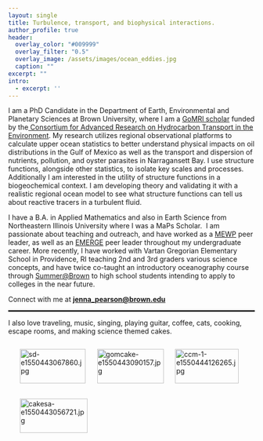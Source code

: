 ```yaml
---
layout: single
title: Turbulence, transport, and biophysical interactions.
author_profile: true
header:
  overlay_color: "#009999"
  overlay_filter: "0.5"
  overlay_image: /assets/images/ocean_eddies.jpg
  caption: ""
excerpt: ""
intro: 
  - excerpt: ''
---
```


I am a PhD Candidate in the Department of Earth, Environmental and Planetary Sciences at Brown University, where I am a <a href="http://gulfresearchinitiative.org/grad-student-pearson-resolves-statistical-conflict-submesoscale-ocean-processes/" target="_blank" rel="noopener noreferrer">GoMRI scholar</a> funded by the<a href="http://carthe.org/" target="_blank" rel="noopener noreferrer"> Consortium for Advanced Research on Hydrocarbon Transport in the Environment</a>. My research utilizes regional observational platforms to calculate upper ocean statistics to better understand physical impacts on oil distributions in the Gulf of Mexico as well as the transport and dispersion of nutrients, pollution, and oyster parasites in Narragansett Bay. I use structure functions, alongside other statistics, to isolate key scales and processes. Additionally I am interested in the utility of structure functions in a biogeochemical context. I am developing theory and validating it with a realistic regional ocean model to see what structure functions can tell us about reactive tracers in a turbulent fluid.

I have a B.A. in Applied Mathematics and also in Earth Science from Northeastern Illinois University where I was a MaPs Scholar.  I am passionate about teaching and outreach, and have worked as a <a href="http://homepages.neiu.edu/~mewp/index.php?action=home">MEWP</a> peer leader, as well as an <a href="http://homepages.neiu.edu/~emerge/index.php">EMERGE</a> peer leader throughout my undergraduate career. More recently, I have worked with Vartan Gregorian Elementary School in Providence, RI teaching 2nd and 3rd graders various science concepts, and have twice co-taught an introductory oceanography course through <a href="https://precollege.brown.edu/summeratbrown/" target="_blank" rel="noopener noreferrer">Summer@Brown</a> to high school students intending to apply to colleges in the near future.<!-- end Publons.com widget -->

Connect with me at <strong>jenna_pearson@brown.edu</strong>
<br style="clear:both;" />
<hr style="height:3px;" />

I also love traveling, music, singing, playing guitar, coffee, cats, cooking, escape rooms, and making science themed cakes.

<ul style="list-style-type:none;float:left;text-align:left;">
    <li> <img src="https://jennalynnpearson.files.wordpress.com/2019/02/sd-e1550443067860.jpg" alt="sd-e1550443067860.jpg" width="134" height="70" /></li>
   </ul>
   <ul style="list-style-type:none;float:left;text-align:left;">
      <li> <img src="https://jennalynnpearson.files.wordpress.com/2019/02/gomcake-e1550443090157.jpg" alt="gomcake-e1550443090157.jpg" width="136" height="70" /></li>
   </ul>
   <ul style="list-style-type:none;float:left;text-align:left;">
      <li> <img src="https://jennalynnpearson.files.wordpress.com/2019/02/ccm-1-e1550444126265.jpg" alt="ccm-1-e1550444126265.jpg" width="130" height="70" /></li>
   </ul>
   <ul style="list-style-type:none;float:left;text-align:left;">
      <li> <img src="https://jennalynnpearson.files.wordpress.com/2019/02/cakesa-e1550443056721.jpg" alt="cakesa-e1550443056721.jpg" width="138" height="70" /></li>
   </ul>
